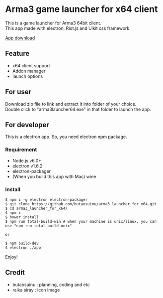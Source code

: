 # Arma3 game launcher for x64 client

This is a game launcher for Arma3 64bit client.  
This app made with electron, Riot.js and Uikit css framework.  

[App download](https://github.com/butaosuinu/arma3_launcher_for_x64/releases)

## Feature

- x64 client support
- Addon manager
- launch options

## For user

Download zip file to link and extract it into folder of your choice.  
Double click to "arma3launcher64.exe" in that folder to launch the app.  

## For developer

This is a electron app. So, you need electron npm package.  

### Requirement

- Node.js v6.0+
- electron v1.6.2
- electron-packager
- (When you build this app with Mac) wine

### Install

```
$ npm i -g electron electron-packager
$ git clone https://github.com/butaosuinu/arma3_launcher_for_x64.git
$ cd arma3_launcher_for_x64/
$ npm i
$ bower install
$ npm run total-build-win # when your machine is unix/linux, you can use "npm run total-build-unix"

or

$ npm build-dev
$ electron ./app
```

Enjoy!

## Credit

- butaosuinu : planning, coding and etc
- raika siray : icon image
